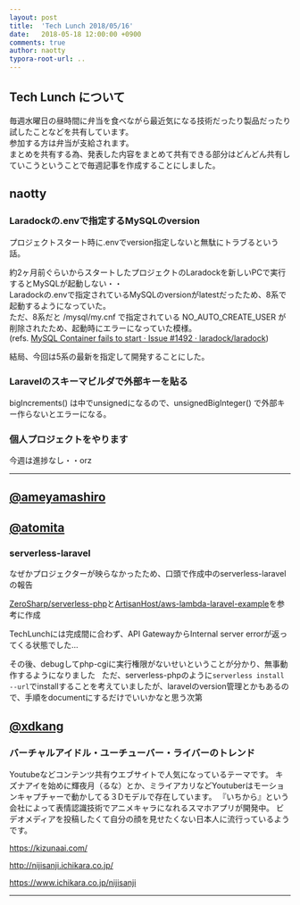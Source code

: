```yaml
---
layout: post
title:  'Tech Lunch 2018/05/16'
date:   2018-05-18 12:00:00 +0900
comments: true
author: naotty
typora-root-url: ..
---
```


## Tech Lunch について

毎週水曜日の昼時間に弁当を食べながら最近気になる技術だったり製品だったり試したことなどを共有しています。  
参加する方は弁当が支給されます。  
まとめを共有する為、発表した内容をまとめて共有できる部分はどんどん共有していこうということで毎週記事を作成することにしました。  

## naotty
### Laradockの.envで指定するMySQLのversion
プロジェクトスタート時に.envでversion指定しないと無駄にトラブるという話。  
  
約2ヶ月前ぐらいからスタートしたプロジェクトのLaradockを新しいPCで実行するとMySQLが起動しない・・  
Laradockの.envで指定されているMySQLのversionがlatestだったため、8系で起動するようになっていた。  
ただ、8系だと /mysql/my.cnf で指定されている NO_AUTO_CREATE_USER が削除されたため、起動時にエラーになっていた模様。  
(refs. [MySQL Container fails to start · Issue \#1492 · laradock/laradock](https://github.com/laradock/laradock/issues/1492))  
  
結局、今回は5系の最新を指定して開発することにした。


### Laravelのスキーマビルダで外部キーを貼る
bigIncrements() は中でunsignedになるので、unsignedBigInteger() で外部キー作らないとエラーになる。  


### 個人プロジェクトをやります
今週は進捗なし・・orz


----

## [@ameyamashiro](https://github.com/ameyamashiro)




## [@atomita](https://github.com/atomita)

### serverless-laravel
なぜかプロジェクターが映らなかったため、口頭で作成中のserverless-laravelの報告

[ZeroSharp/serverless-php](https://github.com/ZeroSharp/serverless-php)と[ArtisanHost/aws-lambda-laravel-example](https://github.com/ArtisanHost/aws-lambda-laravel-example)を参考に作成

TechLunchには完成間に合わず、API GatewayからInternal server errorが返ってくる状態でした...  

その後、debugしてphp-cgiに実行権限がないせいということが分かり、無事動作するようになりました  
ただ、serverless-phpのように`serverless install --url`でinstallすることを考えていましたが、laravelのversion管理とかもあるので、手順をdocumentにするだけでいいかなと思う次第


## [@xdkang](https://github.com/xdkang)

### バーチャルアイドル・ユーチューバー・ライバーのトレンド

Youtubeなどコンテンツ共有ウエブサイトで人気になっているテーマです。
キズナアイを始めに輝夜月（るな）とか、ミライアカリなどYoutuberはモーションキャプチャーで動かしてる３Dモデルで存在しています。
『いちから』という会社によって表情認識技術でアニメキャラになれるスマホアプリが開発中。
ビデオメディアを投稿したくて自分の顔を見せたくない日本人に流行っているようです。

https://kizunaai.com/

http://nijisanji.ichikara.co.jp/

https://www.ichikara.co.jp/nijisanji

----
